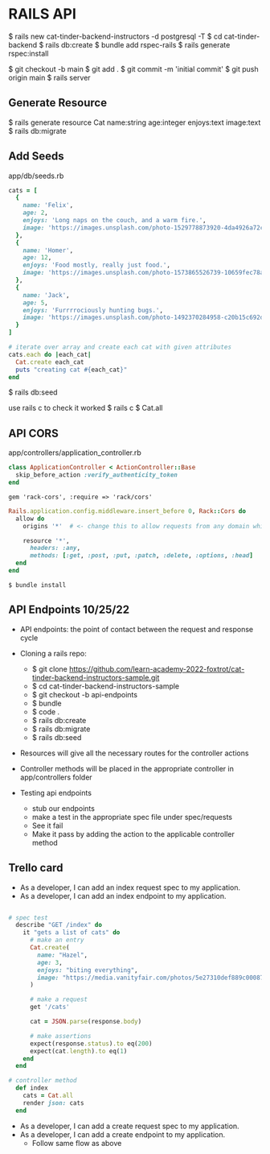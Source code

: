 # RAILS API

$ rails new cat-tinder-backend-instructors -d postgresql -T
$ cd cat-tinder-backend
$ rails db:create
$ bundle add rspec-rails
$ rails generate rspec:install
<git add remote link >

$ git checkout -b main
$ git add .
$ git commit -m 'initial commit'
$ git push origin main
$ rails server

## Generate Resource

$ rails generate resource Cat name:string age:integer enjoys:text image:text
$ rails db:migrate

## Add Seeds
app/db/seeds.rb
```ruby
cats = [
  {
    name: 'Felix',
    age: 2,
    enjoys: 'Long naps on the couch, and a warm fire.',
    image: 'https://images.unsplash.com/photo-1529778873920-4da4926a72c2?ixlib=rb-1.2.1&ixid=MnwxMjA3fDB8MHxwaG90by1wYWdlfHx8fGVufDB8fHx8&auto=format&fit=crop&w=1036&q=80'
  },
  {
    name: 'Homer',
    age: 12,
    enjoys: 'Food mostly, really just food.',
    image: 'https://images.unsplash.com/photo-1573865526739-10659fec78a5?ixlib=rb-1.2.1&ixid=MnwxMjA3fDB8MHxwaG90by1wYWdlfHx8fGVufDB8fHx8&auto=format&fit=crop&w=1015&q=80'
  },
  {
    name: 'Jack',
    age: 5,
    enjoys: 'Furrrrociously hunting bugs.',
    image: 'https://images.unsplash.com/photo-1492370284958-c20b15c692d2?ixlib=rb-1.2.1&ixid=MnwxMjA3fDB8MHxwaG90by1wYWdlfHx8fGVufDB8fHx8&auto=format&fit=crop&w=1049&q=80'
  }
]

# iterate over array and create each cat with given attributes
cats.each do |each_cat|
  Cat.create each_cat
  puts "creating cat #{each_cat}"
end
```
 $ rails db:seed

 use rails c to check it worked 
 $ rails c
 $ Cat.all

 ## API CORS
 app/controllers/application_controller.rb
```ruby
class ApplicationController < ActionController::Base
  skip_before_action :verify_authenticity_token
end
```

<!-- place this at the bottom of the GEMFILE -->
`gem 'rack-cors', :require => 'rack/cors'`

 <!-- config/initializers create file named cors.rb -->

```ruby
Rails.application.config.middleware.insert_before 0, Rack::Cors do
  allow do
    origins '*'  # <- change this to allow requests from any domain while in development.

    resource '*',
      headers: :any,
      methods: [:get, :post, :put, :patch, :delete, :options, :head]
  end
end
``` 
`$ bundle install`

## API Endpoints 10/25/22
- API endpoints: the point of contact between the request and response cycle
- Cloning a rails repo:
    - $ git clone https://github.com/learn-academy-2022-foxtrot/cat-tinder-backend-instructors-sample.git
    - $ cd cat-tinder-backend-instructors-sample
    - $ git checkout -b api-endpoints
    - $ bundle
    - $ code .
    - $ rails db:create
    - $ rails db:migrate
    - $ rails db:seed

- Resources will give all the necessary routes for the controller actions

- Controller methods will be placed in the appropriate controller in app/controllers folder

- Testing api endpoints
  - stub our endpoints
  - make a test in the appropriate spec file under spec/requests
  - See it fail
  - Make it pass by adding the action to the applicable controller method

## Trello card
- As a developer, I can add an index request spec to my application.
- As a developer, I can add an index endpoint to my application.

```ruby

# spec test
  describe "GET /index" do
    it "gets a list of cats" do
      # make an entry
      Cat.create(
        name: "Hazel",
        age: 3,
        enjoys: "biting everything",
        image: "https://media.vanityfair.com/photos/5e27310def889c00087c7928/2:3/w_887,h_1331,c_limit/taylor-swift-cats.jpg"
      )

      # make a request
      get '/cats'

      cat = JSON.parse(response.body)

      # make assertions
      expect(response.status).to eq(200)
      expect(cat.length).to eq(1)
    end
  end

# controller method
  def index
    cats = Cat.all
    render json: cats
  end
```

- As a developer, I can add a create request spec to my application.
- As a developer, I can add a create endpoint to my application.
    - Follow same flow as above